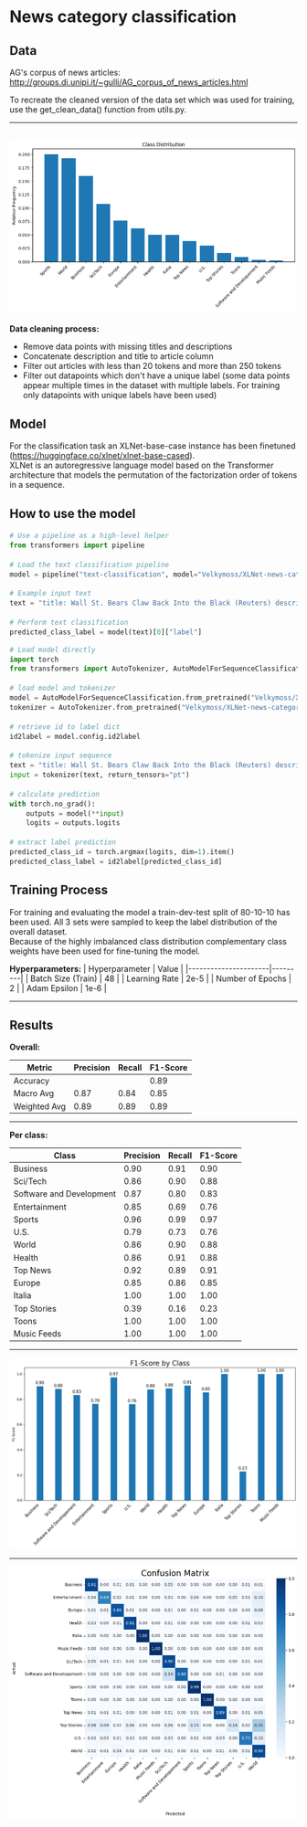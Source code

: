 # News category classification

## Data
AG's corpus of news articles: http://groups.di.unipi.it/~gulli/AG_corpus_of_news_articles.html  
  
To recreate the cleaned version of the data set which was used for training, use the get_clean_data() function from utils.py.  
  
---
![Plot](plots/class_distribution.png)  
---
  
**Data cleaning process:**
- Remove data points with missing titles and descriptions
- Concatenate description and title to article column
- Filter out articles with less than 20 tokens and more than 250 tokens
- Filter out datapoints which don't have a unique label (some data points appear multiple times in the dataset with multiple labels. For training only datapoints with unique labels have been used)

## Model
For the classification task an XLNet-base-case instance has been finetuned (https://huggingface.co/xlnet/xlnet-base-cased).  
XLNet is an autoregressive language model based on the Transformer architecture that models the permutation of the factorization order of tokens in a sequence.  

## How to use the model
  
```python
# Use a pipeline as a high-level helper
from transformers import pipeline

# Load the text classification pipeline
model = pipeline("text-classification", model="Velkymoss/XLNet-news-category-classifier", tokenizer="Velkymoss/XLNet-news-category-classifier")

# Example input text
text = "title: Wall St. Bears Claw Back Into the Black (Reuters) description: Reuters - Short-sellers, Wall Street's dwindling\band of ultra-cynics, are seeing green again."

# Perform text classification
predicted_class_label = model(text)[0]["label"] 
```
  
```python
# Load model directly
import torch
from transformers import AutoTokenizer, AutoModelForSequenceClassification

# load model and tokenizer
model = AutoModelForSequenceClassification.from_pretrained("Velkymoss/XLNet-news-category-classifier", num_labels=14)
tokenizer = AutoTokenizer.from_pretrained("Velkymoss/XLNet-news-category-classifier")

# retrieve id to label dict
id2label = model.config.id2label

# tokenize input sequence
text = "title: Wall St. Bears Claw Back Into the Black (Reuters) description: Reuters - Short-sellers, Wall Street's dwindling\band of ultra-cynics, are seeing green again."
input = tokenizer(text, return_tensors="pt")

# calculate prediction
with torch.no_grad():
    outputs = model(**input)
    logits = outputs.logits

# extract label prediction
predicted_class_id = torch.argmax(logits, dim=1).item()
predicted_class_label = id2label[predicted_class_id]
```

## Training Process
For training and evaluating the model a train-dev-test split of 80-10-10 has been used.
All 3 sets were sampled to keep the label distribution of the overall dataset.  
Because of the highly imbalanced class distribution complementary class weights have been used for fine-tuning the model.  
  
**Hyperparameters:**
| Hyperparameter       | Value   |
|----------------------|---------|
| Batch Size (Train)   | 48      |
| Learning Rate        | 2e-5    |
| Number of Epochs     | 2       |
| Adam Epsilon         | 1e-6    |  
  
  ---
  
## Results

**Overall:**

| Metric        | Precision | Recall | F1-Score |
|---------------|-----------|--------|----------|
| Accuracy      |           |        |   0.89   |
| Macro Avg     |   0.87    |  0.84  |   0.85   |
| Weighted Avg  |   0.89    |  0.89  |   0.89   |

---


**Per class:**

| Class                     | Precision | Recall | F1-Score |
|---------------------------|-----------|--------|----------|
| Business                  |   0.90    |  0.91  |   0.90   |
| Sci/Tech                  |   0.86    |  0.90  |   0.88   |
| Software and Development  |   0.87    |  0.80  |   0.83   |
| Entertainment             |   0.85    |  0.69  |   0.76   |
| Sports                    |   0.96    |  0.99  |   0.97   |
| U.S.                      |   0.79    |  0.73  |   0.76   |
| World                     |   0.86    |  0.90  |   0.88   |
| Health                    |   0.86    |  0.91  |   0.88   |
| Top News                  |   0.92    |  0.89  |   0.91   |
| Europe                    |   0.85    |  0.86  |   0.85   |
| Italia                    |   1.00    |  1.00  |   1.00   |
| Top Stories               |   0.39    |  0.16  |   0.23   |
| Toons                     |   1.00    |  1.00  |   1.00   |
| Music Feeds               |   1.00    |  1.00  |   1.00   |  


---

![Plot](plots/f1_class.png)  

---

![Plot](plots/confusion_matrix.png)  
